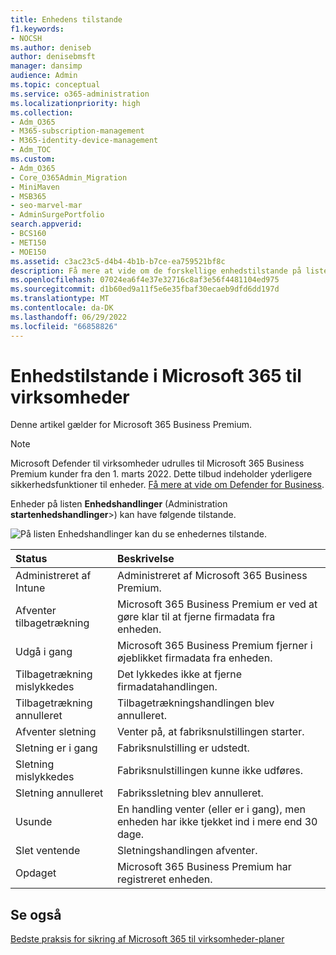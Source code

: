 ```yaml
---
title: Enhedens tilstande
f1.keywords:
- NOCSH
ms.author: deniseb
author: denisebmsft
manager: dansimp
audience: Admin
ms.topic: conceptual
ms.service: o365-administration
ms.localizationpriority: high
ms.collection:
- Adm_O365
- M365-subscription-management
- M365-identity-device-management
- Adm_TOC
ms.custom:
- Adm_O365
- Core_O365Admin_Migration
- MiniMaven
- MSB365
- seo-marvel-mar
- AdminSurgePortfolio
search.appverid:
- BCS160
- MET150
- MOE150
ms.assetid: c3ac23c5-d4b4-4b1b-b7ce-ea759521bf8c
description: Få mere at vide om de forskellige enhedstilstande på listen Enhedshandlinger i Administration startside i Microsoft 365 til virksomheder.
ms.openlocfilehash: 07024ea6f4e37e32716c8af3e56f4481104ed975
ms.sourcegitcommit: d1b60ed9a11f5e6e35fbaf30ecaeb9dfd6dd197d
ms.translationtype: MT
ms.contentlocale: da-DK
ms.lasthandoff: 06/29/2022
ms.locfileid: "66858826"
---
```

# <a name="device-states-in-microsoft-365-for-business"></a>Enhedstilstande i Microsoft 365 til virksomheder

Denne artikel gælder for Microsoft 365 Business Premium.

> [!NOTE]
> Microsoft Defender til virksomheder udrulles til Microsoft 365 Business Premium kunder fra den 1. marts 2022. Dette tilbud indeholder yderligere sikkerhedsfunktioner til enheder. [Få mere at vide om Defender for Business](../security/defender-business/mdb-overview.md).

Enheder på listen **Enhedshandlinger** (Administration **startenhedshandlinger**\>) kan have følgende tilstande.
  
![På listen Enhedshandlinger kan du se enhedernes tilstande.](./../media/a621c47e-45d9-4e1a-beb9-c03254d40c1d.png)
  
|**Status**|**Beskrivelse**|
|:-----|:-----|
|Administreret af Intune  |Administreret af Microsoft 365 Business Premium.  |
|Afventer tilbagetrækning  |Microsoft 365 Business Premium er ved at gøre klar til at fjerne firmadata fra enheden.  |
|Udgå i gang  |Microsoft 365 Business Premium fjerner i øjeblikket firmadata fra enheden.  |
|Tilbagetrækning mislykkedes  | Det lykkedes ikke at fjerne firmadatahandlingen.  |
|Tilbagetrækning annulleret  |Tilbagetrækningshandlingen blev annulleret.  |
|Afventer sletning  |Venter på, at fabriksnulstillingen starter.  |
|Sletning er i gang  |Fabriksnulstilling er udstedt.  |
|Sletning mislykkedes  |Fabriksnulstillingen kunne ikke udføres.  |
|Sletning annulleret  |Fabrikssletning blev annulleret.  |
|Usunde  |En handling venter (eller er i gang), men enheden har ikke tjekket ind i mere end 30 dage.  |
|Slet ventende  |Sletningshandlingen afventer.  |
|Opdaget  |Microsoft 365 Business Premium har registreret enheden.  |
   

## <a name="see-also"></a>Se også

[Bedste praksis for sikring af Microsoft 365 til virksomheder-planer](../admin/security-and-compliance/secure-your-business-data.md)
